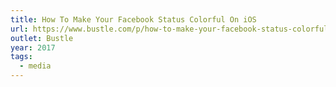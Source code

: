```yaml
---
title: How To Make Your Facebook Status Colorful On iOS
url: https://www.bustle.com/p/how-to-make-your-facebook-status-colorful-on-iphone-up-your-ios-posting-game-48974
outlet: Bustle
year: 2017
tags:
  - media
---
```

